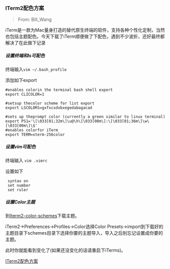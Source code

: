 ### ITerm2配色方案

> From: Bill_Wang

iTerm是一款为Mac量身打造的替代原生终端的软件，支持各种个性化定制，当然也包括主题配色。今天下载了iTerm顺便做了下配色，遇到不少波折，还好最终都解决了在此做下记录


##### 设置终端和ls可配色

终端输入`vim ~/.bash_profile`

添加如下export

```
#enables colorin the terminal bash shell export
export CLICOLOR=1

#setsup thecolor scheme for list export
export LSCOLORS=gxfxcxdxbxegedabagacad
 
#sets up theprompt color (currently a green similar to linux terminal)
export PS1='\[\033[01;32m\]\u@\h\[\033[00m\]:\[\033[01;36m\]\w\[\033[00m\]\$'
#enables colorfor iTerm
export TERM=xterm-256color
```


##### 设置vim可配色

终端输入 `vim .vimrc`

设置如下

```
 syntax on
 set number
 set ruler
```


##### 设置Color主题

到[Iterm2-color-schemes](https://github.com/mbadolato/iTerm2-Color-Schemes)下载主题。

iTerm2->Preferences->Profiles->Color选择Color Presets->import到下载好的主题目录下schemes目录下选择你要的主题导入，导入之后别忘记设置成你要的主题。

此时你就能看到变化了(如果还没变化的话请重启下iTerms)。


[ITerm2配色方案](https://www.jianshu.com/p/33deff6b8a63)

